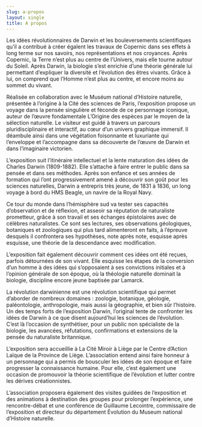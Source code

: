 ```yaml
---
slug: a-propos 
layout: single
title: A propos
---
```


Les idées révolutionnaires de Darwin et les bouleversements scientifiques qu’il a contribué à créer égalent les travaux de Copernic dans ses effets à long terme sur nos savoirs, nos représentations et nos croyances. Après Copernic, la Terre n’est plus au centre de l’Univers, mais elle tourne autour du Soleil. Après Darwin, la biologie s’est enrichie d’une théorie générale lui permettant d’expliquer la diversité et l’évolution des êtres vivants. Grâce à lui, on comprend que l’Homme n’est plus au centre, et encore moins au sommet du vivant.

Réalisée en collaboration avec le Muséum national d’Histoire naturelle, présentée à l’origine à la Cité des sciences de Paris, l’exposition propose un voyage dans la pensée singulière et féconde de ce personnage iconique, auteur de l’œuvre fondamentale L’Origine des espèces par le moyen de la sélection naturelle. Le visiteur est guidé à travers un parcours pluridisciplinaire et interactif, au cœur d’un univers graphique immersif. Il déambule ainsi dans une végétation foisonnante et luxuriante qui l’enveloppe et l’accompagne dans sa découverte de l’œuvre de Darwin et dans l’imaginaire victorien.

L’exposition suit l’itinéraire intellectuel et la lente maturation des idées de Charles Darwin (1809-1882). Elle s’attache à faire entrer le public dans sa pensée et dans ses méthodes. Après son enfance et ses années de formation qui l’ont progressivement amené à découvrir son goût pour les sciences naturelles, Darwin a entrepris très jeune, de 1831 à 1836, un long voyage à bord du HMS Beagle, un navire de la Royal Navy.

Ce tour du monde dans l’hémisphère sud va tester ses capacités d’observation et de réflexion, et asseoir sa réputation de naturaliste prometteur, grâce à son travail et ses échanges épistolaires avec de célèbres naturalistes. Ce sont ses lectures, ses observations géologiques, botaniques et zoologiques qui plus tard alimenteront en faits, à l’épreuve desquels il confrontera ses hypothèses, note après note, esquisse après esquisse, une théorie de la descendance avec modification.

L’exposition fait également découvrir comment ces idées ont été reçues, parfois détournées de son vivant. Elle esquisse les étapes de la conversion d’un homme à des idées qui s’opposaient à ses convictions initiales et à l’opinion générale de son époque, où la théologie naturelle dominait la biologie, discipline encore jeune baptisée par Lamarck.

La révolution darwinienne est une révolution scientifique qui permet d’aborder de nombreux domaines : zoologie, botanique, géologie, paléontologie, anthropologie, mais aussi la géographie, et bien sûr l’histoire. Un des temps forts de l’exposition Darwin, l’original tente de confronter les idées de Darwin à ce que disent aujourd’hui les sciences de l’évolution. C’est là l’occasion de synthétiser, pour un public non spécialiste de la biologie, les avancées, réfutations, confirmations et extensions de la pensée du naturaliste britannique.

L’exposition sera accueillie à La Cité Miroir à Liège par le Centre d’Action Laïque de la Province de Liège. L’association entend ainsi faire honneur à un personnage qui a permis de bousculer les idées de son époque et faire progresser la connaissance humaine. Pour elle, c’est également une occasion de promouvoir la théorie scientifique de l’évolution et lutter contre les dérives créationnistes.

L’association proposera également des visites guidées de l’exposition et des animations à destination des groupes pour prolonger l’expérience, une rencontre-débat et une conférence de Guillaume Lecointre, commissaire de l’exposition et directeur du département Évolution du Museum national d’Histoire naturelle.

